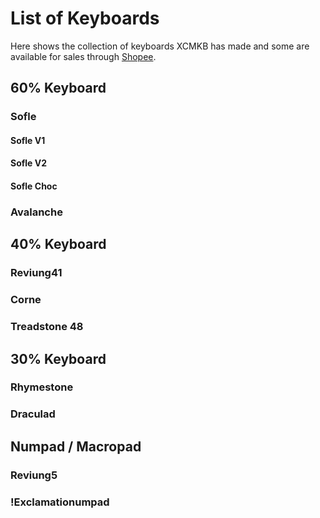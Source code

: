 # List of Keyboards 

Here shows the collection of keyboards XCMKB has made and some are available for sales through [Shopee](https://shopee.com.my/xchclow3).

## 60% Keyboard 
### Sofle
#### Sofle V1
#### Sofle V2
#### Sofle Choc

### Avalanche

## 40% Keyboard
### Reviung41
### Corne
### Treadstone 48

## 30% Keyboard
### Rhymestone
### Draculad

## Numpad / Macropad
### Reviung5
### !Exclamationumpad 
